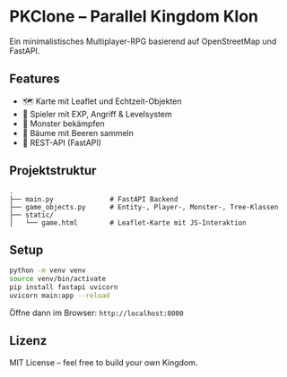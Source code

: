 # PKClone – Parallel Kingdom Klon

Ein minimalistisches Multiplayer-RPG basierend auf OpenStreetMap und FastAPI.

## Features

- 🗺️ Karte mit Leaflet und Echtzeit-Objekten
- 🧙 Spieler mit EXP, Angriff & Levelsystem
- 🐺 Monster bekämpfen
- 🌳 Bäume mit Beeren sammeln
- 🔌 REST-API (FastAPI)

## Projektstruktur

```
.
├── main.py              # FastAPI Backend
├── game_objects.py      # Entity-, Player-, Monster-, Tree-Klassen
├── static/
│   └── game.html        # Leaflet-Karte mit JS-Interaktion
```

## Setup

```bash
python -m venv venv
source venv/bin/activate
pip install fastapi uvicorn
uvicorn main:app --reload
```

Öffne dann im Browser: `http://localhost:8000`

## Lizenz

MIT License – feel free to build your own Kingdom.
